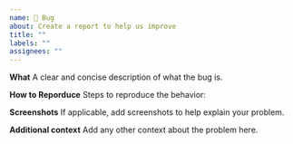 ```yaml
---
name: 🐛 Bug
about: Create a report to help us improve
title: ""
labels: ""
assignees: ""
---
```


**What**
A clear and concise description of what the bug is.

**How to Reporduce**
Steps to reproduce the behavior:

**Screenshots**
If applicable, add screenshots to help explain your problem.

**Additional context**
Add any other context about the problem here.
